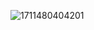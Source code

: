 
![1711480404201](https://github.com/huizi135/ALLAboutProgramming/assets/91324319/ab19e3f9-1a28-47ae-818b-26d270e3ebb8)
